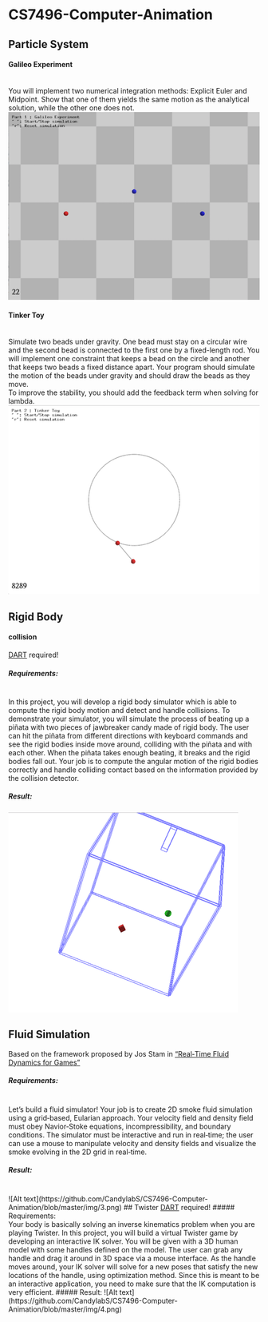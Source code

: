 # CS7496-Computer-Animation
## Particle System
#### Galileo Experiment
<br/>You will implement two numerical integration methods: Explicit Euler and Midpoint. Show that one of them yields the same motion as the analytical solution, while the other one does not.
![Alt text](https://github.com/CandylabS/CS7496-Computer-Animation/blob/master/img/1a.png)
#### Tinker Toy
<br/>Simulate two beads under gravity. One bead must stay on a circular wire and the second bead is connected to the first one by a fixed-length rod. You will implement one constraint  that keeps a bead on the circle and another that keeps two beads a fixed distance apart. Your program should simulate the motion of the beads under gravity and should draw the beads as they move.
<br/>To improve the stability, you should add the feedback term when solving for lambda.
![Alt text](https://github.com/CandylabS/CS7496-Computer-Animation/blob/master/img/1b.png)
## Rigid Body
#### collision
<a href="https://github.com/dartsim">DART</a> required!
##### Requirements:
<br/>In this project, you will develop a rigid body simulator which is able to compute the rigid body motion and detect and handle collisions. To demonstrate your simulator, you will simulate the process of beating up a piñata with two pieces of jawbreaker candy made of rigid body. The user can hit the piñata from different directions with keyboard commands and see the rigid bodies inside move around, colliding with the piñata and with each other. When the piñata takes enough beating, it breaks and the rigid bodies fall out. Your job is to compute the angular motion of the rigid bodies correctly and handle colliding contact based on the information provided by the collision detector.
##### Result:
![Alt text](https://github.com/CandylabS/CS7496-Computer-Animation/blob/master/img/2.png)
## Fluid Simulation
Based on the framework proposed by Jos Stam in <a href="http://www.intpowertechcorp.com/GDC03.pdf">“Real‐Time Fluid Dynamics for Games”</a>
##### Requirements:
<br/>Let’s build a fluid simulator! Your job is to create 2D smoke fluid simulation using a grid‐based, Eularian approach. Your velocity field and density field must obey Navior‐Stoke equations, incompressibility, and boundary conditions. The simulator must be interactive and run in real‐time; the user can use a mouse to manipulate velocity and density fields and visualize the smoke evolving in the 2D grid in real‐time.
##### Result:
<br/>
![Alt text](https://github.com/CandylabS/CS7496-Computer-Animation/blob/master/img/3.png)
## Twister
<a href="https://github.com/dartsim">DART</a> required!
##### Requirements:
<br/>Your body is basically solving an inverse kinematics problem when you are playing Twister. In this project, you will build a virtual Twister game by developing an interactive IK solver. You will be given with a 3D human model with some handles defined on the model. The user can grab any handle and drag it around in 3D space via a mouse interface. As the handle moves around, your IK solver will solve for a new poses that satisfy the new locations of the handle, using optimization method. Since this is meant to be an interactive application, you need to make sure that the IK computation is very efficient.
##### Result:
![Alt text](https://github.com/CandylabS/CS7496-Computer-Animation/blob/master/img/4.png)
